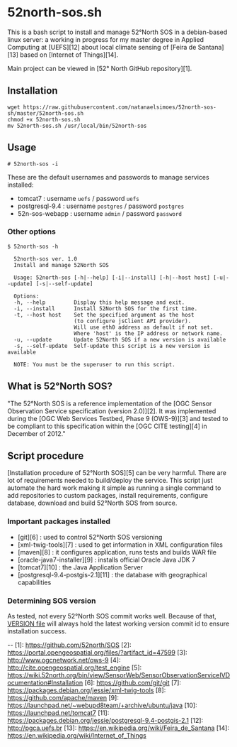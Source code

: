 # 52north-sos.sh
This is a bash script to install and manage 52°North SOS in a debian-based linux server: a working in progress for my master degree in Applied Computing at [UEFS][12] about local climate sensing of [Feira de Santana][13] based on [Internet of Things][14].

Main project can be viewed in [52° North GitHub repository][1].

## Installation
```
wget https://raw.githubusercontent.com/natanaelsimoes/52north-sos-sh/master/52north-sos.sh
chmod +x 52north-sos.sh
mv 52north-sos.sh /usr/local/bin/52north-sos
```

## Usage
```
# 52north-sos -i
```
These are the default usernames and passwords to manage services installed:
 * tomcat7 : username `uefs` / password `uefs`
 * postgresql-9.4 : username `postgres` / password `postgres`
 * 52n-sos-webapp : username `admin` / password `password`

### Other options
```
$ 52north-sos -h

  52north-sos ver. 1.0
  Install and manage 52North SOS

  Usage: 52north-sos [-h|--help] [-i|--install] [-h|--host host] [-u|--update] [-s|--self-update]

  Options:
  -h, --help         Display this help message and exit.
  -i, --install      Install 52North SOS for the first time.
  -t, --host host    Set the specified argument as the host
                     (to configure jsClient API provider).
                     Will use eth0 address as default if not set.
                     Where 'host' is the IP address or network name.
  -u, --update       Update 52North SOS if a new version is available
  -s, --self-update  Self-update this script is a new version is available

  NOTE: You must be the superuser to run this script.
```

## What is 52°North SOS?

"The 52°North SOS is a reference implementation of the [OGC Sensor Observation Service specification (version 2.0)][2]. It was
implemented during the [OGC Web Services Testbed,  Phase 9 (OWS-9)][3] and tested  to be compliant to this specification within the [OGC CITE testing][4] in December of 2012."

## Script procedure

[Installation procedure of 52°North SOS][5] can be very harmful. There are lot of requirements needed to build/deploy the service. This script just automate the hard work making it simple as running a single command to add repositories to custom packages, install requirements, configure database, download and build 52°North SOS from source.

### Important packages installed

 * [git][6] : used to control 52°North SOS versioning
 * [xml-twig-tools][7] : used to get information in XML configuration files
 * [maven][8] : it configures application, runs tests and builds WAR file
 * [oracle-java7-installer][9] : installs official Oracle Java JDK 7
 * [tomcat7][10] : the Java Application Server
 * [postgresql-9.4-postgis-2.1][11] : the database with geographical capabilities

### Determining SOS version

As tested, not every 52°North SOS commit works well. Because of that, [VERSION file](VERSION) will always hold the latest working version commit id to ensure installation success.

--
[1]: https://github.com/52north/SOS
[2]: https://portal.opengeospatial.org/files/?artifact_id=47599
[3]: http://www.ogcnetwork.net/ows-9
[4]: http://cite.opengeospatial.org/test_engine
[5]: https://wiki.52north.org/bin/view/SensorWeb/SensorObservationServiceIVDocumentation#Installation
[6]: https://github.com/git/git
[7]: https://packages.debian.org/jessie/xml-twig-tools
[8]: https://github.com/apache/maven
[9]: https://launchpad.net/~webupd8team/+archive/ubuntu/java
[10]: https://launchpad.net/tomcat7
[11]: https://packages.debian.org/jessie/postgresql-9.4-postgis-2.1
[12]: http://pgca.uefs.br
[13]: https://en.wikipedia.org/wiki/Feira_de_Santana
[14]: https://en.wikipedia.org/wiki/Internet_of_Things